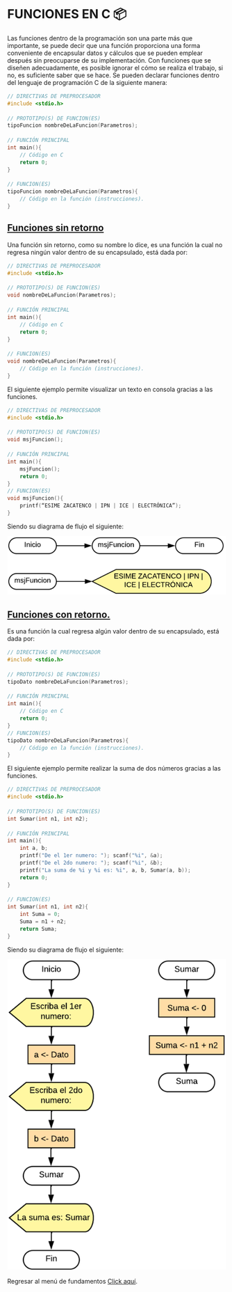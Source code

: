 # FUNCIONES EN C :package:

Las funciones dentro de la programación son una parte más que importante, se puede decir que una función proporciona una forma conveniente de encapsular datos y cálculos que se pueden emplear después sin preocuparse de su implementación. Con funciones que se diseñen adecuadamente, es posible ignorar el cómo se realiza el trabajo, si no, es suficiente saber que se hace.
Se pueden declarar funciones dentro del lenguaje de programación C de la siguiente manera:

```C
// DIRECTIVAS DE PREPROCESADOR
#include <stdio.h>

// PROTOTIPO(S) DE FUNCION(ES)
tipoFuncion nombreDeLaFuncion(Parametros);

// FUNCIÓN PRINCIPAL
int main(){
    // Código en C
    return 0;
}

// FUNCION(ES)
tipoFuncion nombreDeLaFuncion(Parametros){
    // Código en la función (instrucciones).
}
```

## <a href="14 - 01 - FuncionesSinRetorno.c">Funciones sin retorno</a>

Una función sin retorno, como su nombre lo dice, es una función la cual no regresa ningún valor dentro de su encapsulado, está dada por:

```C
// DIRECTIVAS DE PREPROCESADOR
#include <stdio.h>

// PROTOTIPO(S) DE FUNCION(ES)
void nombreDeLaFuncion(Parametros);

// FUNCIÓN PRINCIPAL
int main(){
    // Código en C
    return 0;
}

// FUNCION(ES)
void nombreDeLaFuncion(Parametros){
    // Código en la función (instrucciones).
}
```

El siguiente ejemplo permite visualizar un texto en consola gracias a las funciones.

```C
// DIRECTIVAS DE PREPROCESADOR
#include <stdio.h>

// PROTOTIPO(S) DE FUNCION(ES)
void msjFuncion();

// FUNCIÓN PRINCIPAL
int main(){
    msjFuncion();
    return 0;
}
// FUNCION(ES)
void msjFuncion(){
    printf(“ESIME ZACATENCO | IPN | ICE | ELECTRÓNICA”);
}
```

Siendo su diagrama de flujo el siguiente:

<div> <img src="../../../imgs/01 - Lenguaje C/01 - FundamentosDeProgramacion/14 - Funciones/01 - voidF.png"> </div>

## <a href="14 - 02 - FuncionesConRetorno.c">Funciones con retorno.</a>

Es una función la cual regresa algún valor dentro de su encapsulado, está dada por:

```C
// DIRECTIVAS DE PREPROCESADOR
#include <stdio.h>

// PROTOTIPO(S) DE FUNCION(ES)
tipoDato nombreDeLaFuncion(Parametros);

// FUNCIÓN PRINCIPAL
int main(){
    // Código en C
    return 0;
}
// FUNCION(ES)
tipoDato nombreDeLaFuncion(Parametros){
    // Código en la función (instrucciones).
}
```

El siguiente ejemplo permite realizar la suma de dos números gracias a las funciones.

```C
// DIRECTIVAS DE PREPROCESADOR
#include <stdio.h>

// PROTOTIPO(S) DE FUNCION(ES)
int Sumar(int n1, int n2);

// FUNCIÓN PRINCIPAL
int main(){
    int a, b;
    printf("De el 1er numero: "); scanf("%i", &a);
    printf("De el 2do numero: "); scanf("%i", &b);
    printf("La suma de %i y %i es: %i", a, b, Sumar(a, b));
    return 0;
}

// FUNCION(ES)
int Sumar(int n1, int n2){
    int Suma = 0;
    Suma = n1 + n2;
    return Suma;
}
```

Siendo su diagrama de flujo el siguiente:

<div> <img src="../../../imgs/01 - Lenguaje C/01 - FundamentosDeProgramacion/14 - Funciones/02 - returnF.png"> </div>

Regresar al menú de fundamentos <a href="../../01 - FundamentosDeProgramacion/00 - Fundamentos.md">Click aquí</a>.
